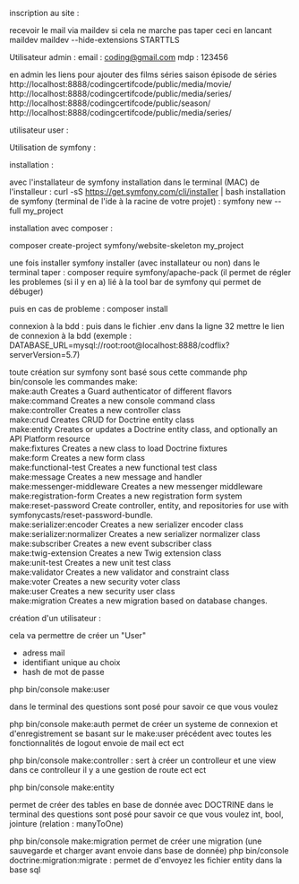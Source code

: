 inscription au site :

recevoir le mail via maildev
si cela ne marche pas
taper ceci en lancant maildev maildev --hide-extensions STARTTLS

Utilisateur admin :
email : coding@gmail.com
mdp : 123456

en admin les liens pour ajouter des films séries saison épisode de séries
http://localhost:8888/codingcertifcode/public/media/movie/
http://localhost:8888/codingcertifcode/public/media/series/
http://localhost:8888/codingcertifcode/public/season/
http://localhost:8888/codingcertifcode/public/media/series/

utilisateur user :


Utilisation de symfony :

installation :

avec l'installateur de symfony
installation dans le terminal (MAC) de l'installeur : curl -sS https://get.symfony.com/cli/installer | bash
installation de symfony (terminal de l'ide à la racine de votre projet) :  symfony new --full my_project

installation avec composer :

composer create-project symfony/website-skeleton my_project



une fois installer symfony installer (avec installateur ou non)
dans le terminal taper : composer require symfony/apache-pack (il permet de régler les problemes (si il y en a) lié à la tool bar de symfony qui permet de débuger)

puis en cas de probleme :
composer install

connexion à la bdd :
puis dans le fichier .env dans la ligne 32 mettre le lien de connexion à la bdd (exemple : DATABASE_URL=mysql://root:root@localhost:8888/codflix?serverVersion=5.7)


toute création sur symfony sont basé sous cette commande php bin/console
les commandes make:                                                                                        
      make:auth                  Creates a Guard authenticator of different flavors                                            
      make:command               Creates a new console command class                                                           
      make:controller            Creates a new controller class                                                                
      make:crud                  Creates CRUD for Doctrine entity class                                                        
      make:entity                Creates or updates a Doctrine entity class, and optionally an API Platform resource           
      make:fixtures              Creates a new class to load Doctrine fixtures                                                 
      make:form                  Creates a new form class                                                                      
      make:functional-test       Creates a new functional test class                                                           
      make:message               Creates a new message and handler                                                             
      make:messenger-middleware  Creates a new messenger middleware                                                            
      make:registration-form     Creates a new registration form system                                                        
      make:reset-password        Create controller, entity, and repositories for use with symfonycasts/reset-password-bundle.  
      make:serializer:encoder    Creates a new serializer encoder class                                                        
      make:serializer:normalizer Creates a new serializer normalizer class                                                     
      make:subscriber            Creates a new event subscriber class                                                          
      make:twig-extension        Creates a new Twig extension class                                                            
      make:unit-test             Creates a new unit test class                                                                 
      make:validator             Creates a new validator and constraint class                                                  
      make:voter                 Creates a new security voter class                                                            
      make:user                  Creates a new security user class                                                             
      make:migration             Creates a new migration based on database changes.
               
création d'un utilisateur :

cela va permettre de créer un "User"
- adress mail
- identifiant unique au choix 
- hash de mot de passe

php bin/console make:user

dans le terminal des questions sont posé pour savoir ce que vous voulez

php bin/console make:auth
permet de créer un systeme de connexion et d'enregistrement se basant sur le make:user précédent
avec toutes les fonctionnalités de logout envoie de mail ect ect

php bin/console make:controller :
sert à créer un controlleur et une view
dans ce controlleur il y a une gestion de route ect ect

php bin/console make:entity

permet de créer des tables en base de donnée avec DOCTRINE
dans le terminal des questions sont posé pour savoir ce que vous voulez
int, bool, jointure (relation : manyToOne)

php bin/console make:migration permet de créer une migration (une sauvegarde et charger avant envoie dans base de donnée)
php bin/console doctrine:migration:migrate : permet de d'envoyez les fichier entity dans la base sql


